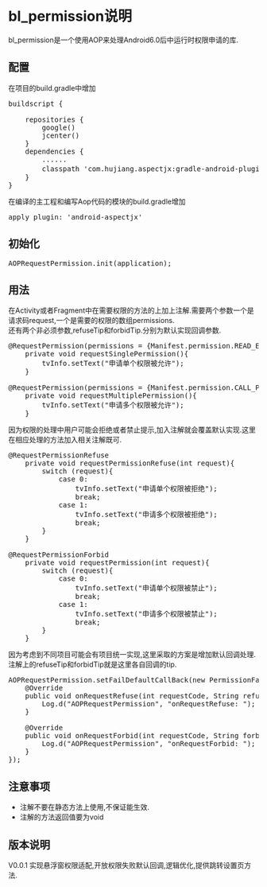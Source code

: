 # bl_permission说明
bl_permission是一个使用AOP来处理Android6.0后中运行时权限申请的库.

## 配置
在项目的build.gradle中增加
<pre>
buildscript {

    repositories {
        google()
        jcenter()
    }
    dependencies {
        ......
        classpath 'com.hujiang.aspectjx:gradle-android-plugin-aspectjx:2.0.4'//aop配置
    }
}
</pre>
在编译的主工程和编写Aop代码的模块的build.gradle增加
<pre>
apply plugin: 'android-aspectjx'
</pre>
## 初始化
<pre>
AOPRequestPermission.init(application);
</pre>
## 用法
在Activity或者Fragment中在需要权限的方法的上加上注解.需要两个参数一个是请求码request,一个是需要的权限的数组permissions.  
还有两个非必须参数,refuseTip和forbidTip.分别为默认实现回调参数.
<pre>
@RequestPermission(permissions = {Manifest.permission.READ_EXTERNAL_STORAGE}, request = 0)
    private void requestSinglePermission(){
        tvInfo.setText("申请单个权限被允许");
    }

@RequestPermission(permissions = {Manifest.permission.CALL_PHONE, Manifest.permission.CAMERA}, request = 1)
    private void requestMultiplePermission(){
        tvInfo.setText("申请多个权限被允许");
    }
</pre>
因为权限的处理中用户可能会拒绝或者禁止提示,加入注解就会覆盖默认实现.这里在相应处理的方法加入相关注解既可.
<pre>
@RequestPermissionRefuse
    private void requestPermissionRefuse(int request){
        switch (request){
            case 0:
                tvInfo.setText("申请单个权限被拒绝");
                break;
            case 1:
                tvInfo.setText("申请多个权限被拒绝");
                break;
        }
    }

@RequestPermissionForbid
    private void requestPermission(int request){
        switch (request){
            case 0:
                tvInfo.setText("申请单个权限被禁止");
                break;
            case 1:
                tvInfo.setText("申请多个权限被禁止");
                break;
        }
    }
</pre>
因为考虑到不同项目可能会有项目统一实现,这里采取的方案是增加默认回调处理.注解上的refuseTip和forbidTip就是这里各自回调的tip.
<pre>
AOPRequestPermission.setFailDefaultCallBack(new PermissionFailDefaultCallBack() {
    @Override
    public void onRequestRefuse(int requestCode, String refuseTip) {
        Log.d("AOPRequestPermission", "onRequestRefuse: ");
    }
    
    @Override
    public void onRequestForbid(int requestCode, String forbidTip) {
        Log.d("AOPRequestPermission", "onRequestForbid: ");
    }
});
</pre>
## 注意事项
+ 注解不要在静态方法上使用,不保证能生效.
+ 注解的方法返回值要为void

## 版本说明
V0.0.1 实现悬浮窗权限适配,开放权限失败默认回调,逻辑优化,提供跳转设置页方法.

